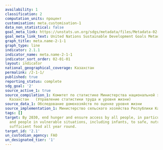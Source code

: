 ```yaml
---
availability: 1
classification: 2
computation_units: процент
customisation: meta.customisation-1
data_non_statistical: false
goal_meta_link: https://unstats.un.org/sdgs/metadata/files/Metadata-02-01-01.pdf
goal_meta_link_text: United Nations Sustainable Development Goals Metadata (pdf 232kB)
graph_title: meta.name-2-1-1
graph_type: line
indicator: 2.1.1
indicator_name: meta.name-2-1-1
indicator_sort_order: 02-01-01
layout: indicator
national_geographical_coverage: Казахстан
permalink: /2-1-1/
published: true
reporting_status: complete
sdg_goal: '2'
source_active_1: true
source_compilation_1: Комитет по статистике Министерства национальной экономики Республики
  Казахстан   (Управление статистики труда и уровня жизни)
source_data_1: Обследование домохозяйств по оценке уровня жизни
source_implementation_1: Министерство сельского хозяйства Республики Казахстан
tags: []
target: By 2030, end hunger and ensure access by all people, in particular the poor
  and people in vulnerable situations, including infants, to safe, nutritious and
  sufficient food all year round.
target_id: '2.1'
un_custodian_agency: FAO
un_designated_tier: '1'
---
```

